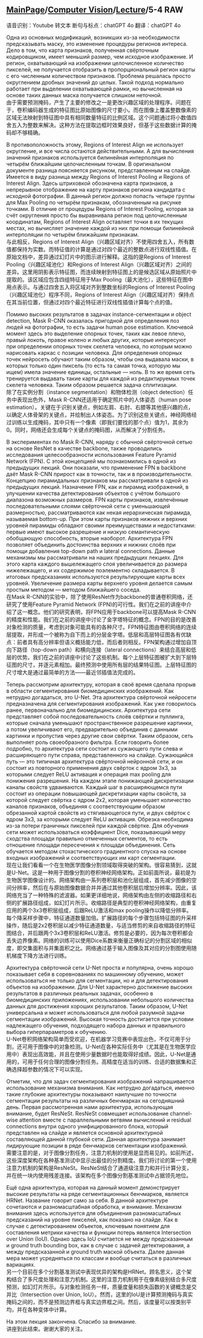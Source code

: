 ## [MainPage](../../index.md)/[Computer Vision](../README.md)/[Lecture](../Lecture.md)/5-4 RAW

语音识别：Youtube 转文本
断句与标点：chatGPT 4o
翻译：chatGPT 4o

Одна из основных модификаций, возникших из-за необходимости предсказывать маску, это изменение процедуры регионов интереса. Дело в том, что карта признаков, полученная свёрточным кодировщиком, имеет меньший размер, чем исходное изображение. И регион, охватывающий на изображении целочисленное количество пикселей, не получается отобразить в пропорциональный регион карты с его численным количеством признаков. Проблема решалась просто округлением дробных значений до целых. Такой подход нормально работает при выделении охватывающей рамки, но вычисленная на основе таких данных маска получается слишком неточной.  
由于需要预测掩码，产生了主要的修改之一是更改兴趣区域的处理程序。问题在于，卷积编码器生成的特征图比原始图像的尺寸要小。而在图像上覆盖整数像素的区域无法映射到特征图中具有相同数量特征的比例区域。这个问题通过将小数值四舍五入为整数来解决。这种方法在提取边框时效果良好，但基于这些数据计算的掩码却不够精确。

В противоположность этому, Regions of Interest Align не использует округление, и все числа остаются действительными. А для вычисления значений признаков используется билинейная интерполяция по четырём ближайшим целочисленным точкам. В оригинальном документе разница поясняется рисунком, представленным на слайде. Имеется в виду разница между Regions of Interest Pooling и Regions of Interest Align. Здесь штриховкой обозначена карта признаков, а непрерывное отображение на карту признаков региона кандидата с исходной фотографии. В данный регион должно попасть четыре группы для Max Pooling по четырём признакам, обозначенным на рисунке точками. В отличие от процедуры Regions of Interest Pooling, которая за счёт округления просто бы выравнивала регион под целочисленным координатам, Regions of Interest Align оставляет точки в их текущих местах, но вычисляет значение каждой из них при помощи билинейной интерполяции по четырём ближайшим признакам.  
与此相反，Regions of Interest Align（兴趣区域对齐）不使用四舍五入，所有数值都保持为实数。而特征值的计算是通过对四个最近的整数点进行双线性插值。在原始文档中，差异通过幻灯片中的图示进行解释。这指的是Regions of Interest Pooling（兴趣区域池化）和Regions of Interest Align（兴趣区域对齐）之间的差异。这里用阴影表示特征图，而连续映射到特征图上的是候选区域从原始照片中提取的。该区域应包含四组特征用于Max Pooling（最大池化），这些特征在图中用点表示。与通过四舍五入将区域对齐到整数坐标的Regions of Interest Pooling（兴趣区域池化）程序不同，Regions of Interest Align（兴趣区域对齐）保持点在其当前位置，但通过对四个最近特征进行双线性插值计算每个点的值。

Помимо высоких результатов в задачах instance-сегментации и object detection, Mask R-CNN оказалась пригодной для определения поз людей на фотографии, то есть задачи human pose estimation. Ключевой момент здесь это выделение опорных точек, таких как левое плечо, правый локоть, правое колено и любых других, которые интересуют при определении опорных точек скелета человека, по которым можно нарисовать каркас с позиции человека. Для определения опорных точек нейросеть обучают таким образом, чтобы она выдавала маски, в которых только один пиксель (то есть та самая точка, которую мы ищем) имела значение единицы, остальные — ноль. В то же время сеть тренируется выдавать такие карты для каждой из редактируемых точек скелета человека. Таким образом решается задача сплитизации.  
除了在实例分割（instance segmentation）和物体检测（object detection）任务中表现出色外，Mask R-CNN还适用于确定照片中的人体姿态（human pose estimation）。关键在于识别关键点，例如左肩、右肘、右膝等其他感兴趣的点，以确定人体骨架的关键点，并绘制出人体姿态。为了识别这些关键点，神经网络经过训练以生成掩码，其中只有一个像素（即我们要找的那个点）值为1，其余为0。同时，网络还会生成每个关键点的掩码图，从而解决了分割任务。

В экспериментах по Mask R-CNN, наряду с обычной свёрточной сетью на основе ResNet в качестве backbone, также проводились исследования целесообразности использования Feature Pyramid Network (FPN). С этой концепцией мы познакомились в одной из предыдущих лекций. Они показали, что применение FPN в backbone даёт Mask R-CNN прирост как в точности, так и в производительности. Концепцию пирамидальных признаков мы рассматривали в одной из предыдущих лекций. Назначение FPN, как и пирамид изображений, в улучшении качества детектирования объектов с учётом большого диапазона возможных размеров. FPN карты признаков, извлечённые последовательными слоями свёрточной сети с уменьшающей размерностью, рассматриваются как некая иерархическая пирамида, называемая bottom-up. При этом карты признаков нижних и верхних уровней пирамиды обладают своими преимуществами и недостатками: первые имеют высокое разрешение и низкую семантическую обобщающую способность, вторые наоборот. Архитектура FPN позволяет объединить достоинства верхних и нижних слоёв при помощи добавления top-down path и lateral connections. Данные механизмы мы рассматривали на наших предыдущих лекциях. Для этого карта каждого вышележащего слоя увеличивается до размера нижележащего, и их содержимое поэлементно складывается. В итоговых предсказаниях используются результирующие карты всех уровней. Увеличение размера карты верхнего уровня делается самым простым методом — методом ближайшего соседа.  
在Mask R-CNN的实验中，除了使用ResNet作为backbone的普通卷积网络，还研究了使用Feature Pyramid Network (FPN)的可行性。我们在之前的讲座中介绍了这一概念。他们的研究表明，将FPN应用于backbone可以提高Mask R-CNN的精度和性能。我们在之前的讲座中讨论了金字塔特征的概念。FPN的目的是改善对象检测的质量，考虑到对象可能具有的各种尺寸。FPN特征图由卷积网络的连续层提取，并形成一个被称为自下而上的分层金字塔。低层和高层特征图各有优缺点：前者具有高分辨率但语义概括能力低，而后者则相反。FPN架构通过增加自顶向下路径（top-down path）和横向连接（lateral connections）来结合高层和低层的优势。我们在之前的讲座中讨论了这些机制。每个上层特征图被扩大到下层特征图的尺寸，并逐元素相加。最终预测中使用所有层的结果特征图。上层特征图的尺寸增大是通过最简单的方法——最近邻插值法完成的。

Теперь рассмотрим архитектуру, которая в своё время сделала прорыв в области сегментирования биомедицинских изображений. Как нетрудно догадаться, это U-Net. Эта архитектура свёрточной нейросети предназначена для сегментирования изображений. Как уже говорилось ранее, первоначально для биомедицинских. Архитектура сети представляет собой последовательность слоёв свёртки и пуллинга, которые сначала уменьшают пространственное разрешение картинки, а потом увеличивают его, предварительно объединив с данными картинки и пропустив через другие свои свёртки. Таким образом, сеть выполняет роль своеобразного фильтра. Если говорить более подробно, то архитектура сети состоит из сужающего пути слева и расширяющего пути справа, представленного на слайде. Сужающийся путь — это типичная архитектура свёрточной нейронной сети, и он состоит из повторного применения двух свёрток с ядром 3x3, за которыми следует ReLU активация и операция max pooling для понижения разрешения. На каждом этапе понижающей дискретизации каналы свойств удваиваются. Каждый шаг в расширяющемся пути состоит из операции повышающей дискретизации карты свойств, за которой следует свёртка с ядром 2x2, которая уменьшает количество каналов признаков, объединяя с соответствующим образом обрезанной картой свойств из стягивающегося пути, и двух свёрток с ядром 3x3, за которыми следует ReLU активация. Обрезка необходима из-за потери граничных пикселей при каждой свёртке. Для обучения сети может использоваться коэффициент Dice, показывающий меру сходства площади правильно отмеченных сегментов, то есть отношение площади пересечения к площади объединения. Сеть обучается методом стохастического градиентного спуска на основе входных изображений и соответствующих им карт сегментации.  
现在让我们看看一个在生物医学图像分割领域取得突破的架构。很容易猜到，这就是U-Net。这是一种用于图像分割的卷积神经网络架构。正如前面所说，最初是为生物医学图像设计的。网络架构由一系列卷积层和池化层组成，首先减少图像的空间分辨率，然后在与原始图像数据合并并通过其他卷积层后增加分辨率。因此，该网络充当了一种特殊的滤波器。如果更详细地说，网络架构由左侧的收缩路径和右侧的扩展路径组成，如幻灯片所示。收缩路径是典型的卷积神经网络架构，由重复应用的两个3x3卷积层组成，后跟ReLU激活和max pooling操作以降低分辨率。每个降采样步骤中，特征通道数量加倍。扩展路径的每个步骤包括特征图的升采样操作，随后是2x2卷积层以减少特征通道数量，与适当修剪的来自收缩路径的特征图结合，并后跟两个3x3卷积层和ReLU激活。修剪是必要的，因为每次卷积都会丢失边界像素。网络的训练可以使用Dice系数来衡量正确标记的分割区域的相似度，即交集面积与并集面积之比。网络通过基于输入图像及其对应的分割图使用随机梯度下降方法进行训练。

Архитектура свёрточной сети U-Net проста и популярна, очень хорошо показывает себя в соревнованиях по машинному обучению, может использоваться не только для сегментации, но и для детектирования объектов на изображении. Для U-Net характерно достижение высоких результатов в различных реальных задачах, особенно в биомедицинских приложениях, использовании небольшого количества данных для достижения хороших результатов. Таким образом, U-Net универсальна и может использоваться для любой разумной задачи сегментации изображений. Высокая точность достигается при условии надлежащего обучения, подходящего набора данных и правильного выбора гиперпараметров к обучению.  
U-Net卷积网络架构简单而受欢迎，在机器学习竞赛中表现出色，不仅可用于分割，还可用于图像中的对象检测。U-Net在各种实际任务中（尤其是在生物医学应用中）表现出高效能，并且在使用少量数据时也能取得好成绩。因此，U-Net是通用的，可用于任何合理的图像分割任务。高精度在适当的训练、合适的数据集和正确选择超参数的情况下可以实现。

Отметим, что для задач сегментирования изображений напрашивается использование механизма внимания. Как нетрудно догадаться, именно такие глубокие архитектуры показывают наилучшие по точности сегментации результаты на различных бенчмарках на сегодняшний день. Первая рассмотренная нами архитектура, использующая внимание, будет ResNeSt. ResNeSt совмещает использование channel-wise attention вместе с параллельными ветвями вычислений и residual connections внутри одного унифицированного блока, который представлен на слайде и является основной архитектурной составляющей данной глубокой сети. Данная архитектура занимает лидирующие позиции в ряде бенчмарков сегментации изображений.  
需要注意的是，对于图像分割任务，注意力机制的使用是显而易见的。如前所述，这些深度架构在各种基准测试中显示出最佳的分割精度。我们将讨论的第一个使用注意力机制的架构是ResNeSt。ResNeSt结合了通道级注意力和并行计算分支，并在统一块内使用残差连接。该架构在多个图像分割基准测试中占据领先地位。

Ещё одна архитектура, которая на данный момент демонстрирует высокие результаты на ряде сегментационных бенчмарков, является HRNet. Название говорит само за себя. В данной архитектуре сочетаются и разномасштабная обработка, и внимание. Механизм внимания здесь используется для объединения разномасштабных предсказаний на уровне пикселей, как показано на слайде. Как в случае с детектированием объектов, ключевым понятием для составления метрики качества и функции потерь является Intersection over Union (IoU). Однако здесь IoU считается не между предсказанным и ground truth bounding box, как в случае с задачей детектирования, а между предсказанной и ground truth маской объекта. Далее данная мера может усредняться по классам и вообще считаться в различных вариациях.  
另一个目前在多个分割基准测试中表现优异的架构是HRNet。顾名思义，这个架构结合了多尺度处理和注意力机制。这里的注意力机制用于在像素级别结合多尺度预测，如幻灯片所示。与对象检测任务一样，质量度量和损失函数的关键概念是交并比（Intersection over Union, IoU）。然而，这里的IoU是计算预测掩码与真实掩码之间的，而不是预测边界框与真实边界框之间。然后，该度量可以按类别平均，并在各种变体中计算。

На этом лекция закончена. Спасибо за внимание.  
讲座到此结束。谢谢大家的关注。